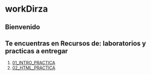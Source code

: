 # workDirza
## Bienvenido
## Te encuentras en Recursos de: laboratorios y practicas a entregar

1. [01_INTRO_PRACTICA](./01_INTRO_PRACTICA/README.md)
2. [02_HTML_PRACTICA](./02_HTML_PRACTICA/Readme.md)
